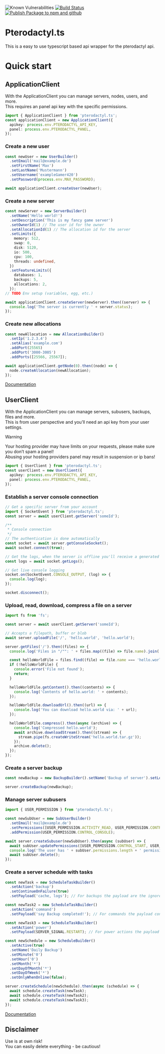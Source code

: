 ![Known Vulnerabilities](https://snyk.io/test/github/BothimTV/PterodactykAPI/badge.svg)
[![Build Status](https://github.com/BothimTV/PterodactylAPI/actions/workflows/build.yml/badge.svg)](https://github.com/BothimTV/PterodactylAPI/actions/workflows/build.yml)
[![Publish Package to npm and github](https://github.com/BothimTV/PterodactylAPI/actions/workflows/publish.yml/badge.svg)](https://github.com/BothimTV/PterodactylAPI/actions/workflows/publish.yml)

# Pterodactyl.ts

This is a easy to use typescript based api wrapper for the pterodactyl api.

# Quick start

## ApplicationClient

With the ApplicationClient you can manage servers, nodes, users, and more.  
This requires an panel api key with the specific permissions.

```ts
import { ApplicationClient } from 'pterodactyl.ts';
const applicationClient = new ApplicationClient({
  apikey: process.env.PTERODACTYL_API_KEY,
  panel: process.env.PTERODACTYL_PANEL,
});
```

### Create a new user

```ts
const newUser = new UserBuilder()
  .setEmail('mail@example.de')
  .setFirstName('Max')
  .setLastName('Mustermann')
  .setUsername('exampleGamer420')
  .setPassword(process.env.MAX_PASSWORD);

await applicationClient.createUser(newUser);
```

### Create a new server

```ts
const newServer = new ServerBuilder()
  .setName('Hello world!')
  .setDescription('This is my fancy game server')
  .setOwnerId(1) // The user id for the owner
  .setAllocationId(1) // The allocation id for the server
  .setLimits({
    memory: 512,
    swap: 0,
    disk: 5120,
    io: 500,
    cpu: 100,
    threads: undefined,
  })
  .setFeatureLimits({
    databases: 1,
    backups: 5,
    allocations: 2,
  });
// TODO Env setup (variables, egg, etc.)

await applicationClient.createServer(newServer).then((server) => {
  console.log('The server is currently ' + server.status);
});
```

### Create new allocations

```ts
const newAllocation = new AllocationBuilder()
  .setIp('1.2.3.4')
  .setAlias('example.com')
  .addPort(25565)
  .addPort('3000-3005')
  .addPorts([25566, 25567]);

await applicationClient.getNode(0).then((node) => {
  node.createAllocation(newAllocation);
});
```

[Documentation](https://pterots.bothimtv.com/classes/ApplicationClient.html)

## UserClient

With the ApplicationClient you can manage servers, subusers, backups, files and more.  
This is from user perspective and you’ll need an api key from your user settings.

> [!WARNING]  
> Your hosting provider may have limits on your requests, please make sure you don’t spam a panel!  
> Abusing your hosting providers panel may result in suspension or ip bans!

```ts
import { UserClient } from 'pterodactyl.ts';
const userClient = new UserClient({
  apikey: process.env.PTERODACTYL_API_KEY,
  panel: process.env.PTERODACTYL_PANEL,
});
```

### Establish a server console connection

```ts
// Get a specific server from your account
import { SocketEvent } from 'pterodactyl.ts';
const server = await userClient.getServer('someId');

/**
 * Console connection
 */
// The authentication is done automatically
const socket = await server.getConsoleSocket();
await socket.connect(true);

// Get the logs, when the server is offline you'll receive a generated log message
const logs = await socket.getLogs();

// Get live console logging
socket.on(SocketEvent.CONSOLE_OUTPUT, (log) => {
  console.log(log);
});

socket.disconnect();
```

### Upload, read, download, compress a file on a server

```ts
import fs from 'fs';

const server = await userClient.getServer('someId');

// Accepts a filepath, buffer or blob
await server.uploadFile('/', 'hello.world', 'hello.world');

server.getFiles('/').then((files) => {
  console.log('Files in "/"": ' + files.map((file) => file.name).join(', '));

  const helloWorldFile = files.find((file) => file.name === 'hello.world');
  if (!helloWorldFile) {
    console.error('File not found');
    return;
  }

  helloWorldFile.getContent().then((contents) => {
    console.log('Contents of hello.world: ' + contents);
  });

  helloWorldFile.downloadUrl().then((url) => {
    console.log('You can download hello.world via: ' + url);
  });

  helloWorldFile.compress().then(async (archive) => {
    console.log('Compressed hello.world');
    await archive.downloadStream().then((stream) => {
      stream.pipe(fs.createWriteStream('hello.world.tar.gz'));
    });
    archive.delete();
  });
});
```

### Create a server backup

```ts
const newBackup = new BackupBuilder().setName('Backup of server').setLocked(true).setIgnored(['logs', 'cache']);

server.createBackup(newBackup);
```

### Manage server subusers

```ts
import { USER_PERMISSION } from 'pterodactyl.ts';

const newSubUser = new SubUserBuilder()
  .setEmail('mail@example.de')
  .setPermissions([USER_PERMISSION.ACTIVITY_READ, USER_PERMISSION.CONTROL_RESTART])
  .addPermission(USER_PERMISSION.CONTROL_CONSOLE);

await server.createSubuser(newSubUser).then(async (subUser) => {
  await subUser.updatePermissions([USER_PERMISSION.CONTROL_START, USER_PERMISSION.CONTROL_STOP]);
  console.log('The user has ' + subUser.permissions.length + ' permissions');
  await subUser.delete();
});
```

### Create a server schedule with tasks

```ts
const newTask = new ScheduleTaskBuilder()
  .setAction('backup')
  .setContinueOnFailure(true)
  .setPayload('cache, logs'); // For backups the payload are the ignored files

const newTask2 = new ScheduleTaskBuilder()
  .setAction('command')
  .setPayload('say Backup completed!'); // For commands the payload contains the command

const newTask3 = new ScheduleTaskBuilder()
  .setAction('power')
  .setPayload(SERVER_SIGNAL.RESTART); // For power actions the payload contains the server signal

const newSchedule = new ScheduleBuilder()
  .setActive(true)
  .setName('Daily Backup')
  .setMinute('0')
  .setHour('0')
  .setMonth('*')
  .setDayOfMonth('*')
  .setDayOfWeek('*')
  .setOnlyWhenOnline(false);

server.createSchedule(newSchedule).then(async (schedule) => {
  await schedule.createTask(newTask);
  await schedule.createTask(newTask2);
  await schedule.createTask(newTask3);
});
```

[Documentation](https://pterots.bothimtv.com/classes/UserClient.html)

## Disclaimer

Use is at own risk!  
You can easily delete everything - be cautious!
